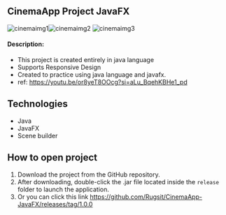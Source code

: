 ## CinemaApp Project JavaFX
![cinemaimg1](https://github.com/user-attachments/assets/1e30321e-f721-49d4-a631-7399288adb20)![cinemaimg2](https://github.com/user-attachments/assets/73d49381-ab9b-4169-b3a0-555ccf534a1f)
![cinemaimg3](https://github.com/user-attachments/assets/d3329ceb-46ca-4075-babf-5d6e3b813a81)

#### Description:

- This project is created entirely in java language
- Supports Responsive Design
- Created to practice using java language and javafx.
- ref: https://youtu.be/or8yeT8OOcg?si=aLu_BqehKBHe1_pd

## Technologies

- Java
- JavaFX
- Scene builder

## How to open project
1. Download the project from the GitHub repository.
2. After downloading, double-click the .jar file located inside the ```release``` folder to launch the application.
3. Or you can click this link https://github.com/Rugsit/CinemaApp-JavaFX/releases/tag/1.0.0
